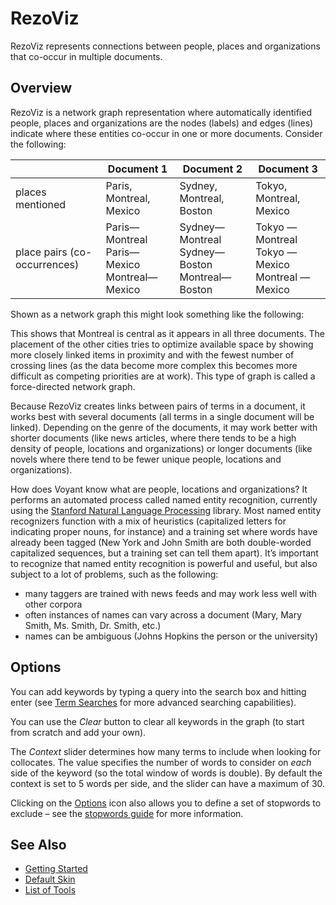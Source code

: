 # RezoViz

RezoViz represents connections between people, places and organizations that co-occur in multiple documents.
	
## Overview

RezoViz is a network graph representation where automatically identified people, places and organizations are the nodes (labels) and edges (lines) indicate where these entities co-occur in one or more documents. Consider the following:

<table>
	<thead>
		<tr>
			<th></th>
			<th>Document 1</th>
			<th>Document 2</th>
			<th>Document 3</th>
		</tr>
	</thead>
	<tbody>
		<tr>
			<td>places mentioned</td>
			<td>Paris, Montreal, Mexico</td>
			<td>Sydney, Montreal, Boston</td>
			<td>Tokyo, Montreal, Mexico</td>
		</tr>
		<tr>
			<td>place pairs (co-occurrences)</td>
			<td>Paris—Montreal<br />Paris—Mexico<br />Montreal—Mexico</td>
			<td>Sydney—Montreal<br />Sydney—Boston<br />Montreal—Boston</td>
			<td>Tokyo — Montreal<br />Tokyo — Mexico<br />Montreal — Mexico</td>
		</tr>
	</tbody>
</table>

Shown as a network graph this might look something like the following:

This shows that Montreal is central as it appears in all three documents. The placement of the other cities tries to optimize available space by showing more closely linked items in proximity and with the fewest number of crossing lines (as the data become more complex this becomes more difficult as competing priorities are at work). This type of graph is called a force-directed network graph.

Because RezoViz creates links between pairs of terms in a document, it works best with several documents (all terms in a single document will be linked). Depending on the genre of the documents, it may work better with shorter documents (like news articles, where there tends to be a high density of people, locations and organizations) or longer documents (like novels where there tend to be fewer unique people, locations and organizations).

How does Voyant know what are people, locations and organizations? It performs an automated process called named entity recognition, currently using the [Stanford Natural Language Processing](http://nlp.stanford.edu/ner/index.shtml) library. Most named entity recognizers function with a mix of heuristics (capitalized letters for indicating proper nouns, for instance) and a training set where words have already been tagged (New York and John Smith are both double-worded capitalized sequences, but a training set can tell them apart). It’s important to recognize that named entity recognition is powerful and useful, but also subject to a lot of problems, such as the following:

* many taggers are trained with news feeds and may work less well with other corpora
* often instances of names can vary across a document (Mary, Mary Smith, Ms. Smith, Dr. Smith, etc.)
* names can be ambiguous (Johns Hopkins the person or the university)

## Options

You can add keywords by typing a query into the search box and hitting enter (see [Term Searches](#!/guide/search) for more advanced searching capabilities).

You can use the _Clear_ button to clear all keywords in the graph (to start from scratch and add your own).

The _Context_ slider determines how many terms to include when looking for collocates. The value specifies the number of words to consider on _each_ side of the keyword (so the total window of words is double). By default the context is set to 5 words per side, and the slider can have a maximum of 30.

Clicking on the [Options](#!/guide/options) icon also allows you to define a set of stopwords to exclude – see the [stopwords guide](#!/guide/stopwords) for more information.


## See Also

- [Getting Started](#!/guide/start)
- [Default Skin](#!/guide/skins-section-default-skin)
- [List of Tools](#!/guide/tools)
